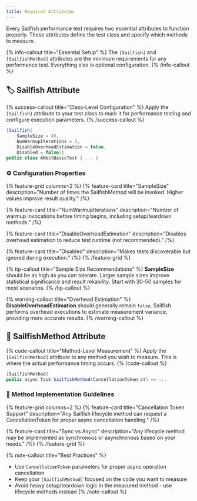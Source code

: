 ```yaml
---
title: Required Attributes
---
```


Every Sailfish performance test requires two essential attributes to function properly. These attributes define the test class and specify which methods to measure.

{% info-callout title="Essential Setup" %}
The `[Sailfish]` and `[SailfishMethod]` attributes are the minimum requirements for any performance test. Everything else is optional configuration.
{% /info-callout %}

## 🏷️ Sailfish Attribute

{% success-callout title="Class-Level Configuration" %}
Apply the `[Sailfish]` attribute to your test class to mark it for performance testing and configure execution parameters.
{% /success-callout %}

```csharp
[Sailfish(
    SampleSize = 45,
    NumWarmupIterations = 2,
    DisableOverheadEstimation = false,
    Disabled = false)]
public class AMostBasicTest { ... }
```

### ⚙️ Configuration Properties

{% feature-grid columns=2 %}
{% feature-card title="SampleSize" description="Number of times the SailfishMethod will be invoked. Higher values improve result quality." /%}

{% feature-card title="NumWarmupIterations" description="Number of warmup invocations before timing begins, including setup/teardown methods." /%}

{% feature-card title="DisableOverheadEstimation" description="Disables overhead estimation to reduce test runtime (not recommended)." /%}

{% feature-card title="Disabled" description="Makes tests discoverable but ignored during execution." /%}
{% /feature-grid %}

{% tip-callout title="Sample Size Recommendations" %}
**SampleSize** should be as high as you can tolerate. Larger sample sizes improve statistical significance and result reliability. Start with 30-50 samples for most scenarios.
{% /tip-callout %}

{% warning-callout title="Overhead Estimation" %}
**DisableOverheadEstimation** should generally remain `false`. Sailfish performs overhead executions to estimate measurement variance, providing more accurate results.
{% /warning-callout %}

## 🎯 SailfishMethod Attribute

{% code-callout title="Method-Level Measurement" %}
Apply the `[SailfishMethod]` attribute to any method you wish to measure. This is where the actual performance timing occurs.
{% /code-callout %}

```csharp
[SailfishMethod]
public async Task SailfishMethod(CancellationToken ct) => ...
```

### 🔧 Method Implementation Guidelines

{% feature-grid columns=2 %}
{% feature-card title="Cancellation Token Support" description="Any Sailfish lifecycle method can request a CancellationToken for proper async cancellation handling." /%}

{% feature-card title="Sync vs Async" description="Any lifecycle method may be implemented as synchronous or asynchronous based on your needs." /%}
{% /feature-grid %}

{% note-callout title="Best Practices" %}
- Use `CancellationToken` parameters for proper async operation cancellation
- Keep your `[SailfishMethod]` focused on the code you want to measure
- Avoid heavy setup/teardown logic in the measured method - use lifecycle methods instead
{% /note-callout %}
